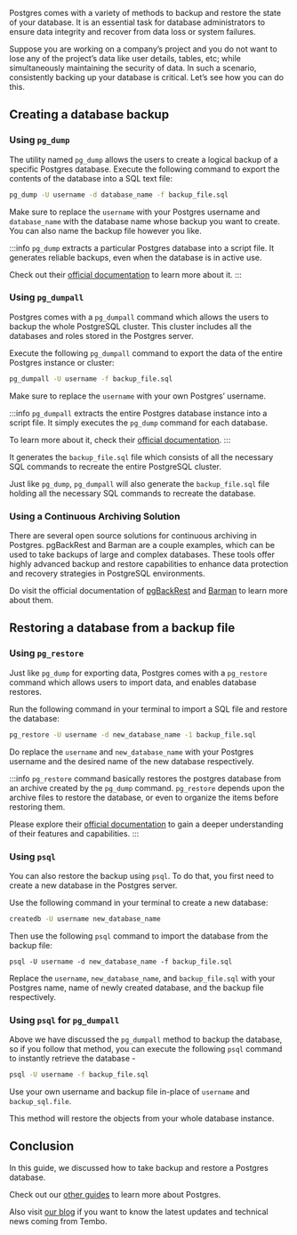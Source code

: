 Postgres comes with a variety of methods to backup and restore the state of your database. It is an essential task for database administrators to ensure data integrity and recover from data loss or system failures.

Suppose you are working on a company’s project and you do not want to lose any of the project’s data like user details, tables, etc; while simultaneously maintaining the security of data. In such a scenario, consistently backing up your database is critical. Let’s see how you can do this.

## Creating a database backup

### Using `pg_dump`

The utility named `pg_dump` allows the users to create a logical backup of a specific Postgres database. Execute the following command to export the contents of the database into a SQL text file:

```sh
pg_dump -U username -d database_name -f backup_file.sql
```

Make sure to replace the `username` with your Postgres username and `database_name` with the database name whose backup you want to create. You can also name the backup file however you like.

:::info
`pg_dump` extracts a particular Postgres database into a script file. It generates reliable backups, even when the database is in active use.

Check out their [official documentation](https://www.postgresql.org/docs/current/app-pgdump.html) to learn more about it.
:::

### Using `pg_dumpall`

Postgres comes with a `pg_dumpall` command which allows the users to backup the whole PostgreSQL cluster. This cluster includes all the databases and roles stored in the Postgres server.

Execute the following `pg_dumpall` command to export the data of the entire Postgres instance or cluster:

```sh
pg_dumpall -U username -f backup_file.sql
```

Make sure to replace the `username` with your own Postgres’ username.

:::info
`pg_dumpall` extracts the entire Postgres database instance into a script file. It simply executes the `pg_dump` command for each database.

To learn more about it, check their [official documentation](https://www.postgresql.org/docs/current/app-pg-dumpall.html).
:::

It generates the `backup_file.sql` file which consists of all the necessary SQL commands to recreate the entire PostgreSQL cluster.

Just like `pg_dump`, `pg_dumpall` will also generate the `backup_file.sql` file holding all the necessary SQL commands to recreate the database.

### Using a Continuous Archiving Solution

There are several open source solutions for continuous archiving in Postgres. pgBackRest and Barman are a couple examples, which can be used to take backups of large and complex databases. These tools offer highly advanced backup and restore capabilities to enhance data protection and recovery strategies in PostgreSQL environments.

Do visit the official documentation of [pgBackRest](https://pgbackrest.org/) and [Barman](https://www.pgbarman.org/) to learn more about them.

## Restoring a database from a backup file

### Using `pg_restore`

Just like `pg_dump` for exporting data, Postgres comes with a `pg_restore` command which allows users to import data, and enables database restores.

Run the following command in your terminal to import a SQL file and restore the database:

```sh
pg_restore -U username -d new_database_name -1 backup_file.sql
```

Do replace the `username` and `new_database_name` with your Postgres username and the desired name of the new database respectively.

:::info
`pg_restore` command basically restores the postgres database from an archive created by the `pg_dump` command. `pg_restore` depends upon the archive files to restore the database, or even to organize the items before restoring them.

Please explore their [official documentation](https://www.postgresql.org/docs/current/app-pgrestore.html) to gain a deeper understanding of their features and capabilities.
:::

### Using `psql`

You can also restore the backup using `psql`. To do that, you first need to create a new database in the Postgres server.

Use the following command in your terminal to create a new database:

```sh
createdb -U username new_database_name
```

Then use the following `psql` command to import the database from the backup file:

```
psql -U username -d new_database_name -f backup_file.sql
```

Replace the `username`, `new_database_name`, and `backup_file.sql` with your Postgres name, name of newly created database, and the backup file respectively.

### Using `psql` for `pg_dumpall`

Above we have discussed the `pg_dumpall` method to backup the database, so if you follow that method, you can execute the following `psql` command to instantly retrieve the database -

```sh
psql -U username -f backup_file.sql
```

Use your own username and backup file in-place of `username` and `backup_sql.file`.

This method will restore the objects from your whole database instance.

## Conclusion

In this guide, we discussed how to take backup and restore a Postgres database.

Check out our [other guides](https://tembo.io/docs/category/postgres-guides) to learn more about Postgres.

Also visit [our blog](https://tembo.io/blog/) if you want to know the latest updates and technical news coming from Tembo.

